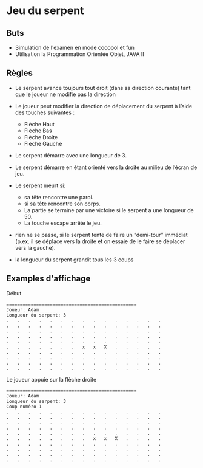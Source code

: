 # Jeu du serpent

## Buts

* Simulation de l'examen en mode coooool et fun
* Utilisation la Programmation Orientée Objet, JAVA II

## Règles

* Le serpent avance toujours tout droit (dans sa direction courante) tant
  que le joueur ne modifie pas la direction
* Le joueur peut modifier la direction de déplacement du serpent à l’aide
  des touches suivantes :
  * Flèche Haut
  * Flèche Bas 
  * Flèche Droite 
  * Flèche Gauche
* Le serpent démarre avec une longueur de 3.
* Le serpent démarre en étant orienté vers la droite au milieu de l’écran de
    jeu.    
* Le serpent meurt si:
  * sa tête rencontre une paroi.
  * si sa tête rencontre son corps.
  * La partie se termine par une victoire si le serpent a une longueur de 50.
  * La touche escape arrête le jeu.

* rien ne se passe, si le serpent tente de faire un “demi-tour” immédiat (p.ex. il se déplace
  vers la droite et on essaie de le faire se déplacer vers la gauche).

* la longueur du serpent grandit tous les 3 coups

## Examples d'affichage

Début
```(text)
================================================
Joueur: Adam
Longueur du serpent: 3
.	.	.	.	.	.	.	.	.	.	.	.	.	.	.	
.	.	.	.	.	.	.	.	.	.	.	.	.	.	.	
.	.	.	.	.	.	.	.	.	.	.	.	.	.	.	
.	.	.	.	.	.	.	.	.	.	.	.	.	.	.	
.	.	.	.	.	.	.	.	.	.	.	.	.	.	.	
.	.	.	.	.	.	.	x	x	X	.	.	.	.	.	
.	.	.	.	.	.	.	.	.	.	.	.	.	.	.	
.	.	.	.	.	.	.	.	.	.	.	.	.	.	.	
.	.	.	.	.	.	.	.	.	.	.	.	.	.	.	
.	.	.	.	.	.	.	.	.	.	.	.	.	.	.
```
Le joueur appuie sur la flèche droite
```(text)
================================================
Joueur: Adam
Longueur du serpent: 3
Coup numéro 1
.	.	.	.	.	.	.	.	.	.	.	.	.	.	.	
.	.	.	.	.	.	.	.	.	.	.	.	.	.	.	
.	.	.	.	.	.	.	.	.	.	.	.	.	.	.	
.	.	.	.	.	.	.	.	.	.	.	.	.	.	.	
.	.	.	.	.	.	.	.	.	.	.	.	.	.	.	
.	.	.	.	.	.	.	.	x	x	X	.	.	.	.	
.	.	.	.	.	.	.	.	.	.	.	.	.	.	.	
.	.	.	.	.	.	.	.	.	.	.	.	.	.	.	
.	.	.	.	.	.	.	.	.	.	.	.	.	.	.	
.	.	.	.	.	.	.	.	.	.	.	.	.	.	.
```

